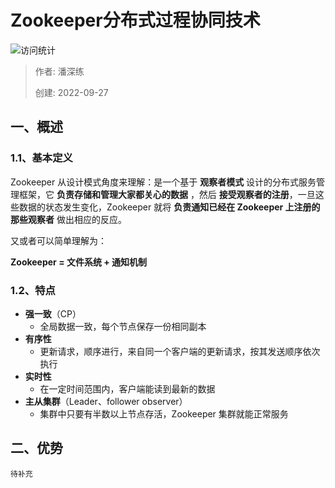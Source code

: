 # Zookeeper分布式过程协同技术

![访问统计](https://visitor-badge.glitch.me/badge?page_id=senlypan.qa.07-zookeeper&left_color=blue&right_color=red)

> 作者: 潘深练
>
> 创建: 2022-09-27

## 一、概述

### 1.1、基本定义

Zookeeper 从设计模式角度来理解：是一个基于 **观察者模式** 设计的分布式服务管理框架，它 **负责存储和管理大家都关心的数据** ，然后 **接受观察者的注册**，一旦这些数据的状态发生变化，Zookeeper 就将 **负责通知已经在 Zookeeper 上注册的那些观察者** 做出相应的反应。

又或者可以简单理解为： 

**Zookeeper = 文件系统 + 通知机制**

### 1.2、特点

- **强一致**（CP）
   - 全局数据一致，每个节点保存一份相同副本
- **有序性**
   - 更新请求，顺序进行，来自同一个客户端的更新请求，按其发送顺序依次执行
- **实时性**
   - 在一定时间范围内，客户端能读到最新的数据
- **主从集群**（Leader、follower observer）
   - 集群中只要有半数以上节点存活，Zookeeper 集群就能正常服务

## 二、优势

`待补充`
